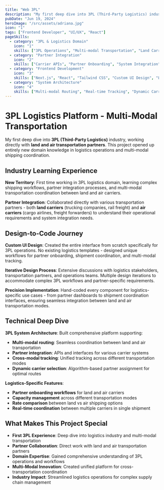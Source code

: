 ```yaml
---
title: "Web 3PL"
description: "My first deep dive into 3PL (Third-Party Logistics) industry, working directly with land and air transportation partners. Built comprehensive platform supporting multi-modal routing."
pubDate: "Jun 19, 2024"
heroImage: "/src/assets/adriana.jpg"
icon: "1"
tags: ["Frontend Developer", "UI/UX", "React"]
pageSkills:
  - category: "3PL & Logistics Domain"
    icon: "1"
    skills: ["3PL Operations", "Multi-modal Transportation", "Land Carriers", "Air Carriers", "Logistics Workflow"]
  - category: "Partner Integration"
    icon: "2"
    skills: ["Carrier APIs", "Partner Onboarding", "System Integration", "Cross-modal Coordination", "Rate Management"]
  - category: "Frontend Development"
    icon: "3"
    skills: ["Next.js", "React", "Tailwind CSS", "Custom UI Design", "Logistics-specific Interfaces"]
  - category: "System Architecture"
    icon: "4"
    skills: ["Multi-modal Routing", "Real-time Tracking", "Dynamic Carrier Selection", "Capacity Management", "Performance Optimization"]
---
```


# 3PL Logistics Platform - Multi-Modal Transportation

My first deep dive into **3PL (Third-Party Logistics)** industry, working directly with **land and air transportation partners**. This project opened up entirely new domain knowledge in logistics operations and multi-modal shipping coordination.

## Industry Learning Experience

**New Territory**: First time working in 3PL logistics domain, learning complex shipping workflows, partner integration processes, and multi-modal transportation coordination between land and air carriers.

**Partner Integration**: Collaborated directly with various transportation partners - both **land carriers** (trucking companies, rail freight) and **air carriers** (cargo airlines, freight forwarders) to understand their operational requirements and system integration needs.

## Design-to-Code Journey

**Custom UI Design**: Created the entire interface from scratch specifically for 3PL operations. No existing logistics templates - designed unique workflows for partner onboarding, shipment coordination, and multi-modal tracking.

**Iterative Design Process**: Extensive discussions with logistics stakeholders, transportation partners, and operations teams. Multiple design iterations to accommodate complex 3PL workflows and partner-specific requirements.

**Precision Implementation**: Hand-coded every component for logistics-specific use cases - from partner dashboards to shipment coordination interfaces, ensuring seamless integration between land and air transportation modes.

## Technical Deep Dive

**3PL System Architecture**: Built comprehensive platform supporting:
- **Multi-modal routing**: Seamless coordination between land and air transportation
- **Partner integration**: APIs and interfaces for various carrier systems
- **Cross-modal tracking**: Unified tracking across different transportation modes
- **Dynamic carrier selection**: Algorithm-based partner assignment for optimal routes

**Logistics-Specific Features**: 
- **Partner onboarding workflows** for land and air carriers
- **Capacity management** across different transportation modes  
- **Rate comparison** between land vs air shipping options
- **Real-time coordination** between multiple carriers in single shipment

## What Makes This Project Special

- **First 3PL Experience**: Deep dive into logistics industry and multi-modal transportation
- **Partner Collaboration**: Direct work with land and air transportation partners
- **Domain Expertise**: Gained comprehensive understanding of 3PL operations and workflows  
- **Multi-Modal Innovation**: Created unified platform for cross-transportation coordination
- **Industry Impact**: Streamlined logistics operations for complex supply chain management